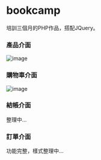 # bookcamp
培訓三個月的PHP作品，搭配JQuery。

### 產品介面
![image](https://github.com/milu0925/bookcamp-php/assets/122149992/40e9f3d2-26c5-4d25-97fc-1d8a1c4ca2ca)

### 購物車介面
![image](https://github.com/milu0925/bookcamp-php/assets/122149992/73000cb7-df65-4828-84d4-0bae9d1186b0)

### 結帳介面
整理中...

### 訂單介面
功能完整，樣式整理中...
